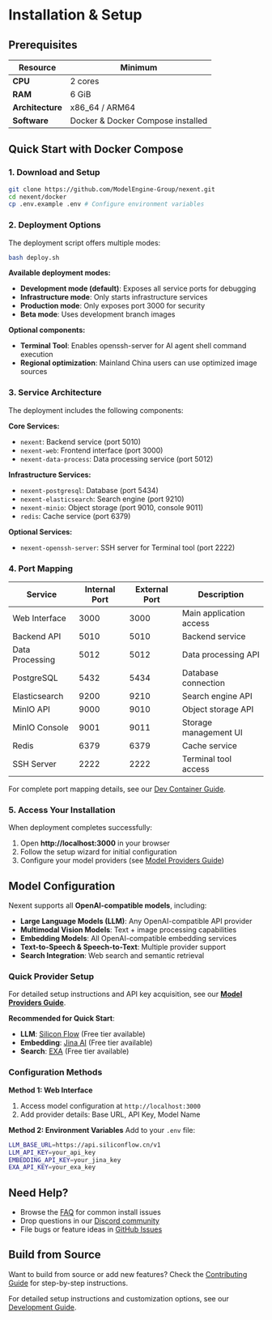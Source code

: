 # Installation & Setup

## Prerequisites

| Resource | Minimum |
|----------|---------|
| **CPU**  | 2 cores |
| **RAM**  | 6 GiB   |
| **Architecture** | x86_64 / ARM64 |
| **Software** | Docker & Docker Compose installed |

## Quick Start with Docker Compose

### 1. Download and Setup

```bash
git clone https://github.com/ModelEngine-Group/nexent.git
cd nexent/docker
cp .env.example .env # Configure environment variables
```

### 2. Deployment Options

The deployment script offers multiple modes:

```bash
bash deploy.sh
```

**Available deployment modes:**
- **Development mode (default)**: Exposes all service ports for debugging
- **Infrastructure mode**: Only starts infrastructure services
- **Production mode**: Only exposes port 3000 for security
- **Beta mode**: Uses development branch images

**Optional components:**
- **Terminal Tool**: Enables openssh-server for AI agent shell command execution
- **Regional optimization**: Mainland China users can use optimized image sources

### 3. Service Architecture

The deployment includes the following components:

**Core Services:**
- `nexent`: Backend service (port 5010)
- `nexent-web`: Frontend interface (port 3000)
- `nexent-data-process`: Data processing service (port 5012)

**Infrastructure Services:**
- `nexent-postgresql`: Database (port 5434)
- `nexent-elasticsearch`: Search engine (port 9210)
- `nexent-minio`: Object storage (port 9010, console 9011)
- `redis`: Cache service (port 6379)

**Optional Services:**
- `nexent-openssh-server`: SSH server for Terminal tool (port 2222)

### 4. Port Mapping

| Service | Internal Port | External Port | Description |
|---------|---------------|---------------|-------------|
| Web Interface | 3000 | 3000 | Main application access |
| Backend API | 5010 | 5010 | Backend service |
| Data Processing | 5012 | 5012 | Data processing API |
| PostgreSQL | 5432 | 5434 | Database connection |
| Elasticsearch | 9200 | 9210 | Search engine API |
| MinIO API | 9000 | 9010 | Object storage API |
| MinIO Console | 9001 | 9011 | Storage management UI |
| Redis | 6379 | 6379 | Cache service |
| SSH Server | 2222 | 2222 | Terminal tool access |

For complete port mapping details, see our [Dev Container Guide](../deployment/devcontainer.md#port-mapping).

### 5. Access Your Installation

When deployment completes successfully:
1. Open **http://localhost:3000** in your browser
2. Follow the setup wizard for initial configuration
3. Configure your model providers (see [Model Providers Guide](./model-providers.md))

## Model Configuration

Nexent supports all **OpenAI-compatible models**, including:
- **Large Language Models (LLM)**: Any OpenAI-compatible API provider
- **Multimodal Vision Models**: Text + image processing capabilities  
- **Embedding Models**: All OpenAI-compatible embedding services
- **Text-to-Speech & Speech-to-Text**: Multiple provider support
- **Search Integration**: Web search and semantic retrieval

### Quick Provider Setup

For detailed setup instructions and API key acquisition, see our **[Model Providers Guide](./model-providers.md)**.

**Recommended for Quick Start**:
- **LLM**: [Silicon Flow](https://siliconflow.cn/) (Free tier available)
- **Embedding**: [Jina AI](https://jina.ai/) (Free tier available)
- **Search**: [EXA](https://exa.ai/) (Free tier available)

### Configuration Methods

**Method 1: Web Interface**
1. Access model configuration at `http://localhost:3000`
2. Add provider details: Base URL, API Key, Model Name

**Method 2: Environment Variables**
Add to your `.env` file:
```bash
LLM_BASE_URL=https://api.siliconflow.cn/v1
LLM_API_KEY=your_api_key
EMBEDDING_API_KEY=your_jina_key
EXA_API_KEY=your_exa_key
```

## Need Help?

- Browse the [FAQ](../faq.md) for common install issues
- Drop questions in our [Discord community](https://discord.gg/tb5H3S3wyv)
- File bugs or feature ideas in [GitHub Issues](https://github.com/ModelEngine-Group/nexent/issues)

## Build from Source

Want to build from source or add new features? Check the [Contributing Guide](../contributing.md) for step-by-step instructions.

For detailed setup instructions and customization options, see our [Development Guide](./development-guide.md).